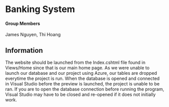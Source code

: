 # Banking System

#### Group Members
James Nguyen, Thi Hoang

## Information
The website should be launched from the Index.cshtml file found in Views/Home since that is our main home page. As we were unable to launch our database and our project using Azure, our tables are dropped everytime the project is run. When the database is opened and connected in Visual Studio before the preview is launched, the project is unable to be ran. If you are to open the database connection before running the program, Visual Studio may have to be closed and re-opened if it does not initially work.
